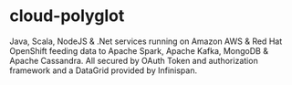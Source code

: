 # cloud-polyglot
Java, Scala, NodeJS &amp; .Net services running on Amazon AWS &amp; Red Hat OpenShift feeding data to Apache Spark, Apache Kafka, MongoDB &amp; Apache Cassandra. All secured by OAuth Token and authorization framework and a DataGrid provided by Infinispan.
